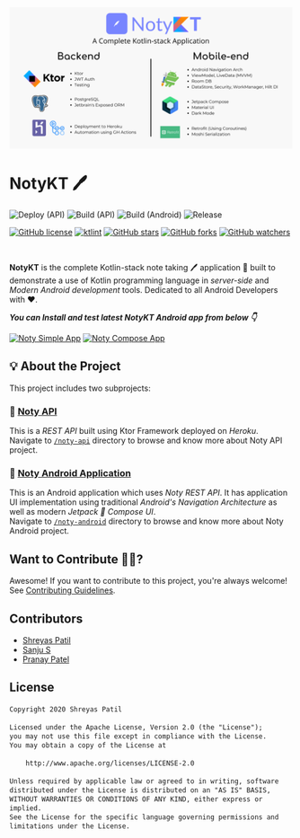 ![](art/GitHubPreview.png)

# NotyKT 🖊️ 

![Deploy (API)](https://github.com/PatilShreyas/NotyKT/workflows/Deploy%20(API)/badge.svg) 
![Build (API)](https://github.com/PatilShreyas/NotyKT/workflows/Build%20(API)/badge.svg)
![Build (Android)](https://github.com/PatilShreyas/NotyKT/workflows/Build%20(Android)/badge.svg)
![Release](https://github.com/PatilShreyas/NotyKT/workflows/Release/badge.svg)

[![GitHub license](https://img.shields.io/badge/License-Apache%202.0-blue.svg)](LICENSE)
[![ktlint](https://img.shields.io/badge/code%20style-%E2%9D%A4-FF4081.svg)](https://ktlint.github.io/)
[![GitHub stars](https://img.shields.io/github/stars/PatilShreyas/NotyKT?style=social)](https://github.com/PatilShreyas/NotyKT/stargazers)
[![GitHub forks](https://img.shields.io/github/forks/PatilShreyas/NotyKT?style=social)](https://github.com/PatilShreyas/NotyKT/network/members)
[![GitHub watchers](https://img.shields.io/github/watchers/PatilShreyas/NotyKT?style=social)](https://github.com/PatilShreyas/NotyKT/watchers)

&nbsp;

**NotyKT** is the complete Kotlin-stack note taking 🖊️ application 📱 built to demonstrate a use of Kotlin programming language in *server-side* and *Modern Android development* tools. Dedicated to all Android Developers with ❤️. 

***You can Install and test latest NotyKT Android app from below 👇***

[![Noty Simple App](https://img.shields.io/github/v/release/patilshreyas/notykt?color=7885FF&label=Simple%20App&logo=android&style=for-the-badge)](https://github.com/patilshreyas/notykt/releases/latest/download/noty-android-simple.apk)
[![Noty Compose App](https://img.shields.io/github/v/release/patilshreyas/notykt?color=7885FF&label=Compose%20App&logo=android&style=for-the-badge)](https://github.com/patilshreyas/notykt/releases/latest/download/noty-android-compose.apk)

## 💡 About the Project

This project includes two subprojects:

### 🔹 [Noty API](/noty-api)

This is a *REST API* built using Ktor Framework deployed on *Heroku*.  
Navigate to [`/noty-api`](/noty-api) directory to browse and know more about Noty API project.

### 🔹 [Noty Android Application](/noty-android)

This is an Android application which uses *Noty REST API*. It has application UI implementation using traditional *Android's Navigation Architecture* as well as modern *Jetpack 🚀 Compose UI*.  
Navigate to [`/noty-android`](/noty-android) directory to browse and know more about Noty Android project.

## Want to Contribute 🙋‍♂️?
Awesome! If you want to contribute to this project, you're always welcome! See [Contributing Guidelines](CONTRIBUTING.md).

## Contributors

- [Shreyas Patil](https://github.com/PatilShreyas)
- [Sanju S](https://github.com/Spikeysanju)
- [Pranay Patel](https://github.com/pranaypatel512)

## License

```
Copyright 2020 Shreyas Patil

Licensed under the Apache License, Version 2.0 (the "License");
you may not use this file except in compliance with the License.
You may obtain a copy of the License at

    http://www.apache.org/licenses/LICENSE-2.0

Unless required by applicable law or agreed to in writing, software
distributed under the License is distributed on an "AS IS" BASIS,
WITHOUT WARRANTIES OR CONDITIONS OF ANY KIND, either express or implied.
See the License for the specific language governing permissions and
limitations under the License.
```
